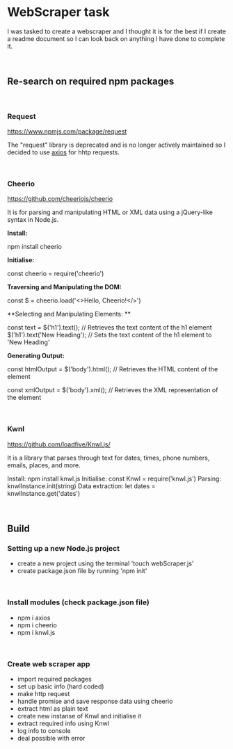 # WebScraper task

I was tasked to create a webscraper and I thought it is for the best if I create a readme document so I can look back on anything I have done to complete it.

<br>

## Re-search on required npm packages

<br>

### **Request**

https://www.npmjs.com/package/request

The "request" library is deprecated and is no longer actively maintained so I decided to use [axios](https://github.com/axios/axios ) for hhtp requests.



<br>

### **Cheerio**

https://github.com/cheeriojs/cheerio

It is for parsing and manipulating HTML or XML data using a jQuery-like syntax in Node.js. 

**Install:**
<br>

npm install cheerio <br>

**Initialise:**
<br>

const cheerio = require('cheerio') <br>

**Traversing and Manipulating the DOM:**
<br>

const $ = cheerio.load('<>Hello, Cheerio!</>') 
<br>

**Selecting and Manipulating Elements: **
<br>

const text = $('h1').text(); // Retrieves the text content of the h1 element $('h1').text('New Heading'); // Sets the text content of the h1 element to 'New Heading' <br>

**Generating Output:**
<br>

const htmlOutput = $('body').html(); // Retrieves the HTML content of the <body> element 
<br>

const xmlOutput = $('body').xml(); // Retrieves the XML representation of the <body> element

<br>

### **Kwnl**

https://github.com/loadfive/Knwl.js/

It is a library that parses through text for dates, times, phone numbers, emails, places, and more.

Install:  npm install knwl.js 
Initialise: const Knwl = require('knwl.js')
Parsing: knwlInstance.init(string)
Data extraction: let dates = knwlInstance.get('dates')

<br>

## Build

### Setting up a new Node.js project 
- create a new project using the terminal 'touch webScraper.js'
- create package.json file by running 'npm init'

<br>

### Install modules (check package.json file)
- npm i axios
- npm i cheerio
- npm i knwl.js

<br>

### Create web scraper app
- import required packages
- set up basic info (hard coded)
- make http request
- handle promise and save response data using cheerio
- extract html as plain text
- create new instanse of Knwl and initialise it
- extract required info using Knwl
- log info to console
- deal possible with error

